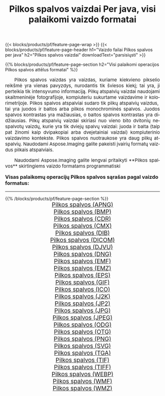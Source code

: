 ﻿---
title: Pilkos spalvos vaizdai Per java, visi palaikomi vaizdo formatai 
weight: 3920
url: /lt/java/grayscale/ 
lang: lt
langdirlevel: 2
locales: zh-hans,ja,it,ru,de,es,fr,nl,id,lt,pl,pt,vi,tr,ko,zh-hant,ar,hi,th,sv,cs,uk,he
description: Naudodami Aspose.Imaging galite lengvai sukurti Pilkos spalvos vaizdus per java
---

{{< blocks/products/pf/feature-page-wrap >}}
{{< blocks/products/pf/feature-page-header h1="Vaizdo failai Pilkos spalvos per java" h2="Pilkos spalvos vaizdai" downloadText="parsisiųsti" >}}


{{% blocks/products/pf/feature-page-section  h2="Visi palaikomi operacijos Pilkos spalvos attēlus formatai" %}}
<p align="justify" style="text-indent:2em;font-size:15px;">
Pilkos spalvos vaizdas yra vaizdas, kuriame kiekvieno pikselio reikšmė yra vienas pavyzdys, nurodantis tik šviesos kiekį; tai yra, ji perteikia tik intensyvumo informaciją. Pilkų atspalvių vaizdai naudojami skaitmeninėje fotografijoje, kompiuteriu sukurtame vaizdavime ir kolorimetrijoje. Pilkos spalvos atspalviai sudaro tik pilkų atspalvių vaizdus, ​​tai yra juodos ir baltos arba pilkos monochrominės spalvos. Juodos spalvos kontrastas yra mažiausias, o baltos spalvos kontrastas yra didžiausias. Pilkų atspalvių vaizdai skiriasi nuo vieno bito dvitonių nespalvotų vaizdų, kurie yra tik dviejų spalvų vaizdai: juoda ir balta (taip pat žinomi kaip dvipakopiai arba dvejetainiai vaizdai) kompiuterinio vaizdavimo kontekste. Pilkos spalvos nuotraukose yra daug pilkų atspalvių. Naudodami Aspose.Imaging galite pakeisti įvairių formatų vaizdus pilkais atspalviais.
</p>
<p align="justify" style="text-indent:2em;font-size:15px;">
Naudodami Aspose.Imaging galite lengvai pritaikyti **Pilkos spalvos** skirtingiems vaizdo formatams programmatiski
</p>
<h3 style="margin-top:16px;">
Visas palaikomų operacijų Pilkos spalvos sąrašas pagal vaizdo formatus:
</h3>
<hr/>
{{% /blocks/products/pf/feature-page-section %}}
<div class="container-fluid productfamilypage bg-gray">
    <div class="convertypes bg-gray agp-content section">
        <div class="container">
		<div class="row other-converters" style="gap: 10px;font-size: 19px;text-align:center;">
		    <div class='col-md-3 other-converter remove-lp remove-rp'><a href="/imaging/lt/java/grayscale/apng/" style="padding:15px;">Pilkos spalvos (APNG)</a></div><div class='col-md-3 other-converter remove-lp remove-rp'><a href="/imaging/lt/java/grayscale/bmp/" style="padding:15px;">Pilkos spalvos (BMP)</a></div><div class='col-md-3 other-converter remove-lp remove-rp'><a href="/imaging/lt/java/grayscale/cdr/" style="padding:15px;">Pilkos spalvos (CDR)</a></div><div class='col-md-3 other-converter remove-lp remove-rp'><a href="/imaging/lt/java/grayscale/cmx/" style="padding:15px;">Pilkos spalvos (CMX)</a></div><div class='col-md-3 other-converter remove-lp remove-rp'><a href="/imaging/lt/java/grayscale/dib/" style="padding:15px;">Pilkos spalvos (DIB)</a></div><div class='col-md-3 other-converter remove-lp remove-rp'><a href="/imaging/lt/java/grayscale/dicom/" style="padding:15px;">Pilkos spalvos (DICOM)</a></div><div class='col-md-3 other-converter remove-lp remove-rp'><a href="/imaging/lt/java/grayscale/djvu/" style="padding:15px;">Pilkos spalvos (DJVU)</a></div><div class='col-md-3 other-converter remove-lp remove-rp'><a href="/imaging/lt/java/grayscale/dng/" style="padding:15px;">Pilkos spalvos (DNG)</a></div><div class='col-md-3 other-converter remove-lp remove-rp'><a href="/imaging/lt/java/grayscale/emf/" style="padding:15px;">Pilkos spalvos (EMF)</a></div><div class='col-md-3 other-converter remove-lp remove-rp'><a href="/imaging/lt/java/grayscale/emz/" style="padding:15px;">Pilkos spalvos (EMZ)</a></div><div class='col-md-3 other-converter remove-lp remove-rp'><a href="/imaging/lt/java/grayscale/eps/" style="padding:15px;">Pilkos spalvos (EPS)</a></div><div class='col-md-3 other-converter remove-lp remove-rp'><a href="/imaging/lt/java/grayscale/gif/" style="padding:15px;">Pilkos spalvos (GIF)</a></div><div class='col-md-3 other-converter remove-lp remove-rp'><a href="/imaging/lt/java/grayscale/ico/" style="padding:15px;">Pilkos spalvos (ICO)</a></div><div class='col-md-3 other-converter remove-lp remove-rp'><a href="/imaging/lt/java/grayscale/j2k/" style="padding:15px;">Pilkos spalvos (J2K)</a></div><div class='col-md-3 other-converter remove-lp remove-rp'><a href="/imaging/lt/java/grayscale/jp2/" style="padding:15px;">Pilkos spalvos (JP2)</a></div><div class='col-md-3 other-converter remove-lp remove-rp'><a href="/imaging/lt/java/grayscale/jpg/" style="padding:15px;">Pilkos spalvos (JPG)</a></div><div class='col-md-3 other-converter remove-lp remove-rp'><a href="/imaging/lt/java/grayscale/jpeg/" style="padding:15px;">Pilkos spalvos (JPEG)</a></div><div class='col-md-3 other-converter remove-lp remove-rp'><a href="/imaging/lt/java/grayscale/odg/" style="padding:15px;">Pilkos spalvos (ODG)</a></div><div class='col-md-3 other-converter remove-lp remove-rp'><a href="/imaging/lt/java/grayscale/otg/" style="padding:15px;">Pilkos spalvos (OTG)</a></div><div class='col-md-3 other-converter remove-lp remove-rp'><a href="/imaging/lt/java/grayscale/png/" style="padding:15px;">Pilkos spalvos (PNG)</a></div><div class='col-md-3 other-converter remove-lp remove-rp'><a href="/imaging/lt/java/grayscale/svg/" style="padding:15px;">Pilkos spalvos (SVG)</a></div><div class='col-md-3 other-converter remove-lp remove-rp'><a href="/imaging/lt/java/grayscale/tga/" style="padding:15px;">Pilkos spalvos (TGA)</a></div><div class='col-md-3 other-converter remove-lp remove-rp'><a href="/imaging/lt/java/grayscale/tif/" style="padding:15px;">Pilkos spalvos (TIF)</a></div><div class='col-md-3 other-converter remove-lp remove-rp'><a href="/imaging/lt/java/grayscale/tiff/" style="padding:15px;">Pilkos spalvos (TIFF)</a></div><div class='col-md-3 other-converter remove-lp remove-rp'><a href="/imaging/lt/java/grayscale/webp/" style="padding:15px;">Pilkos spalvos (WEBP)</a></div><div class='col-md-3 other-converter remove-lp remove-rp'><a href="/imaging/lt/java/grayscale/wmf/" style="padding:15px;">Pilkos spalvos (WMF)</a></div><div class='col-md-3 other-converter remove-lp remove-rp'><a href="/imaging/lt/java/grayscale/wmz/" style="padding:15px;">Pilkos spalvos (WMZ)</a></div>
                </div>
        </div>
    </div>
</div>
<br/>
